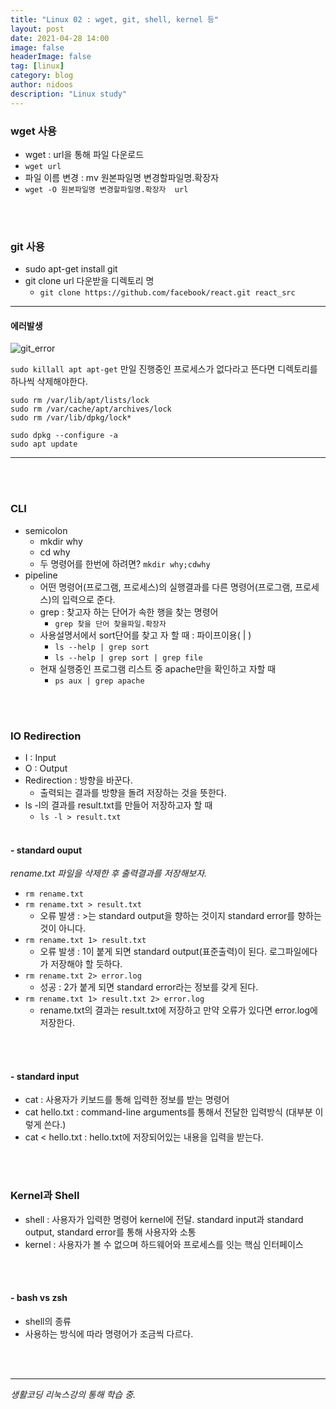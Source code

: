 ```yaml
---
title: "Linux 02 : wget, git, shell, kernel 등"
layout: post
date: 2021-04-28 14:00
image: false
headerImage: false
tag: [linux]
category: blog
author: nidoos
description: "Linux study"
---
```


### wget 사용
- wget : url을 통해 파일 다운로드
- `wget url`
- 파일 이름 변경 : mv 원본파일명 변경할파일명.확장자
- `wget -O 원본파일명 변경할파일명.확장자  url`

<br><br>

### git 사용
- sudo apt-get install git
- git clone url 다운받을 디렉토리 명
  - `git clone https://github.com/facebook/react.git react_src`

---

#### 에러발생
![git_error](https://user-images.githubusercontent.com/71308719/116331275-5ee2e700-a80a-11eb-9456-7fa0dcf3a13c.JPG)

`sudo killall apt apt-get`
만일 진행중인 프로세스가 없다라고 뜬다면 디렉토리를 하나씩 삭제해야한다.

```
sudo rm /var/lib/apt/lists/lock
sudo rm /var/cache/apt/archives/lock
sudo rm /var/lib/dpkg/lock*

sudo dpkg --configure -a
sudo apt update
```

---

<br><br>

### CLI
- semicolon
  - mkdir why
  - cd why
  - 두 명령어를 한번에 하려면? `mkdir why;cdwhy`
- pipeline
  - 어떤 명령어(프로그램, 프로세스)의 실행결과를 다른 명령어(프로그램, 프로세스)의 입력으로 준다.
  - grep : 찾고자 하는 단어가 속한 행을 찾는 명령어
    - `grep 찾을 단어 찾을파일.확장자`
  - 사용설명서에서 sort단어를 찾고 자 할 때 : 파이프이용( | )
    - `ls --help | grep sort`
    - `ls --help | grep sort | grep file`
  - 현재 실행중인 프로그램 리스트 중 apache만을 확인하고 자할 때
    - `ps aux | grep apache`

<br><br>

### IO Redirection
- I : Input
- O : Output
- Redirection : 방향을 바꾼다.
  - 출력되는 결과를 방향을 돌려 저장하는 것을 뜻한다.
- ls -l의 결과를 result.txt를 만들어 저장하고자 할 때 
  - `ls -l > result.txt`
<br><br>

#### - standard ouput

*rename.txt 파일을 삭제한 후 출력결과를 저장해보자.*
- `rm rename.txt`
- `rm rename.txt > result.txt`
  - 오류 발생 : >는 standard output을 향하는 것이지 standard error를 향하는 것이 아니다.
- `rm rename.txt 1> result.txt`
  - 오류 발생 : 1이 붙게 되면 standard output(표준출력)이 된다. 로그파일에다가 저장해야 할 듯하다.
- `rm rename.txt 2> error.log`
  - 성공 : 2가 붙게 되면 standard error라는 정보를 갖게 된다.
- `rm rename.txt 1> result.txt 2> error.log`
  - rename.txt의 결과는 result.txt에 저장하고 만약 오류가 있다면 error.log에 저장한다.

<br><br>

#### - standard input

- cat : 사용자가 키보드를 통해 입력한 정보를 받는 명령어
- cat hello.txt : command-line arguments를 통해서 전달한 입력방식 (대부분 이렇게 쓴다.)
- cat < hello.txt : hello.txt에 저장되어있는 내용을 입력을 받는다.

<br><br>

### Kernel과 Shell
- shell : 사용자가 입력한 명령어 kernel에 전달. standard input과 standard output, standard error를 통해 사용자와 소통
- kernel : 사용자가 볼 수 없으며 하드웨어와 프로세스를 잇는 핵심 인터페이스

<br><br>

#### - bash vs zsh
- shell의 종류
- 사용하는 방식에 따라 명령어가 조금씩 다르다.

<br><br>

---

*생활코딩 리눅스강의 통해 학습 중.*

